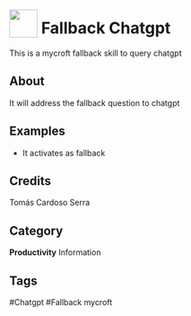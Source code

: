 # <img src="https://raw.githack.com/FortAwesome/Font-Awesome/master/svgs/solid/robot.svg" card_color="#22A7F0" width="50" height="50" style="vertical-align:bottom"/> Fallback Chatgpt
This is a mycroft fallback skill to query chatgpt

## About
It will address the fallback question to chatgpt

## Examples
* It activates as fallback

## Credits
Tomás Cardoso Serra

## Category
**Productivity**
Information

## Tags
#Chatgpt
#Fallback mycroft

